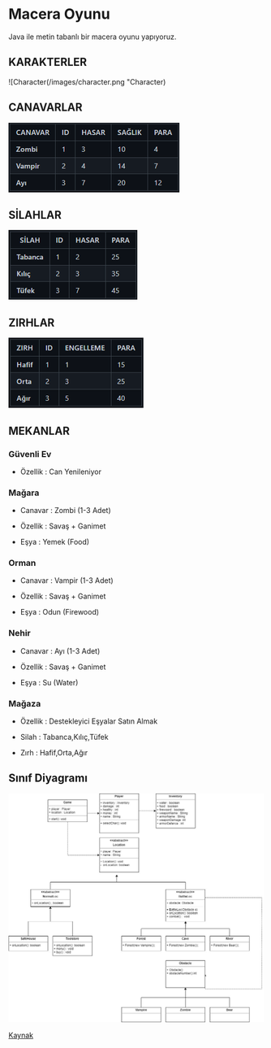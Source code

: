 # Macera Oyunu

Java ile metin tabanlı bir macera oyunu yapıyoruz.

## KARAKTERLER

![Character(/images/character.png "Character)

## CANAVARLAR

![Monster](/images/monsters.png "Monster")

## SİLAHLAR

![Weapons](/images/weapons.png "Weapons")

## ZIRHLAR

![Armors](/images/armors.png "Armors")

## MEKANLAR

### Güvenli Ev

- Özellik : Can Yenileniyor

### Mağara

- Canavar : Zombi (1-3 Adet)

- Özellik : Savaş + Ganimet

- Eşya : Yemek (Food)


### Orman

- Canavar : Vampir (1-3 Adet)

- Özellik : Savaş + Ganimet

- Eşya : Odun (Firewood)

### Nehir

- Canavar : Ayı (1-3 Adet)

- Özellik : Savaş + Ganimet

- Eşya : Su (Water)

### Mağaza

- Özellik : Destekleyici Eşyalar Satın Almak

- Silah : Tabanca,Kılıç,Tüfek

- Zırh : Hafif,Orta,Ağır

## Sınıf Diyagramı

![Class Diagram](/images/class-diagram.jpg "Class Diagram")

[Kaynak](https://academy.patika.dev/tr/courses/java-102/advgame-1)